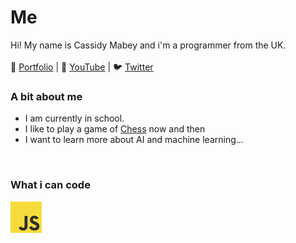 #  Me
Hi! My name is Cassidy Mabey and i'm a programmer from the UK.
<br><br>
📑 [Portfolio](https://wintrcat.uk/) | 🎥 [YouTube](https://www.youtube.com/@wintrcat) | 🐦 [Twitter](https://x.com/wintrcat_)

### A bit about me
- I am currently in school.
- I like to play a game of [Chess](https://www.chess.com/member/wintrcat) now and then
- I want to learn more about AI and machine learning...

<br>

### What i can code
<img src="./assets/javascript.png" width="50px" height="50px">
<img src="">
<img src="">
